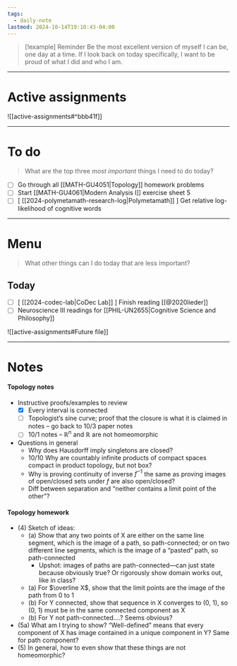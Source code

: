 ```yaml
---
tags:
  - daily-note
lastmod: 2024-10-14T19:10:43-04:00
---
```

>[!example] Reminder
>Be the most excellent version of myself I can be, one day at a time. If I look back on today specifically, I want to be proud of what I did and who I am.

---
# Active assignments

![[active-assignments#^bbb41f]]

---
# To do

> What are the top three *most important* things I need to do today?

- [ ] Go through all [[MATH-GU4051|Topology]] homework problems
- [ ] Start [[MATH-GU4061|Modern Analysis I]] exercise sheet 5
- [ ] \[ [[2024-polymetamath-research-log|Polymetamath]] ] Get relative log-likelihood of cognitive words

----
# Menu

> What other things can I do today that are less important?
## Today

- [ ] \[ [[2024-codec-lab|CoDec Lab]] ] Finish reading [[@2020lieder]]
- [ ] Neuroscience III readings for [[PHIL-UN2655|Cognitive Science and Philosophy]]

![[active-assignments#Future file]]

---

# Notes

#### Topology notes

- Instructive proofs/examples to review
	- [x] Every interval is connected
	- [ ] Topologist’s sine curve; proof that the closure is what it is claimed in notes – go back to 10/3 paper notes
	- [ ] 10/1 notes – $\mathbb R^n$ and $\mathbb R$ are not homeomorphic
- Questions in general
	- Why does Hausdorff imply singletons are closed?
	- 10/10 Why are countably infinite products of compact spaces compact in product topology, but not box?
	- Why is proving continuity of inverse $f^{-1}$ the same as proving images of open/closed sets under $f$ are also open/closed?
	- Diff between separation and “neither contains a limit point of the other”?

#### Topology homework 

- (4) Sketch of ideas:
	- (a) Show that any two points of X are either on the same line segment, which is the image of a path, so path-connected; or on two different line segments, which is the image of a “pasted” path, so path-connected
		- Upshot: images of paths are path-connected—can just state because obviously true? Or rigorously show domain works out, like in class?
	- (a) For $\overline X$, show that the limit points are the image of the path from 0 to 1
	- (b) For Y connected, show that sequence in X converges to (0, 1), so (0, 1) must be in the same connected component as X
	- (b) For Y not path-connected….? Seems obvious?
- (5a) What am I trying to show? “Well-defined” means that every component of X has image contained in a unique component in Y? Same for path component?
- (5) In general, how to even show that these things are not homeomorphic?

